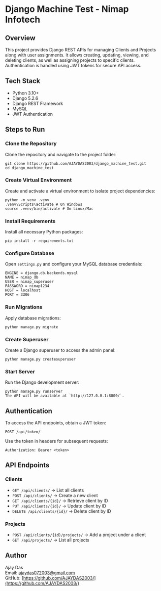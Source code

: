 # Django Machine Test - Nimap Infotech

## Overview
This project provides Django REST APIs for managing Clients and Projects along with user assignments. It allows creating, updating, viewing, and deleting clients, as well as assigning projects to specific clients. Authentication is handled using JWT tokens for secure API access.

## Tech Stack
- Python 3.10+
- Django 5.2.6
- Django REST Framework
- MySQL
- JWT Authentication

## Steps to Run

### Clone the Repository
Clone the repository and navigate to the project folder:
```
git clone https://github.com/AJAYDAS2003/django_machine_test.git
cd django_machine_test
```


### Create Virtual Environment
Create and activate a virtual environment to isolate project dependencies:
```
python -m venv .venv
.venv\Scripts\activate # On Windows
source .venv/bin/activate # On Linux/Mac
```


### Install Requirements
Install all necessary Python packages:
```
pip install -r requirements.txt
```

### Configure Database
Open `settings.py` and configure your MySQL database credentials:
```
ENGINE = django.db.backends.mysql
NAME = nimap_db
USER = nimap_superuser
PASSWORD = nimap1234
HOST = localhost
PORT = 3306
```

### Run Migrations
Apply database migrations:
```
python manage.py migrate
```

### Create Superuser
Create a Django superuser to access the admin panel:
```
python manage.py createsuperuser
```

### Start Server
Run the Django development server:
```
python manage.py runserver
The API will be available at `http://127.0.0.1:8000/`.
```

## Authentication
To access the API endpoints, obtain a JWT token:
```
POST /api/token/
```

Use the token in headers for subsequent requests:
```
Authorization: Bearer <token>
```

## API Endpoints

### Clients
- `GET /api/clients/` → List all clients
- `POST /api/clients/` → Create a new client
- `GET /api/clients/{id}/` → Retrieve client by ID
- `PUT /api/clients/{id}/` → Update client by ID
- `DELETE /api/clients/{id}/` → Delete client by ID

### Projects
- `POST /api/clients/{id}/projects/` → Add a project under a client
- `GET /api/projects/` → List all projects

## Author
Ajay Das  
Email: ajaydas072003@gmail.com  
GitHub: [https://github.com/AJAYDAS2003/](https://github.com/AJAYDAS2003/)
